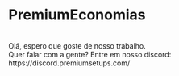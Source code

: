 # PremiumEconomias
<br>
Olá, espero que goste de nosso trabalho.
<br>
Quer falar com a gente? Entre em nosso discord: https://discord.premiumsetups.com/
